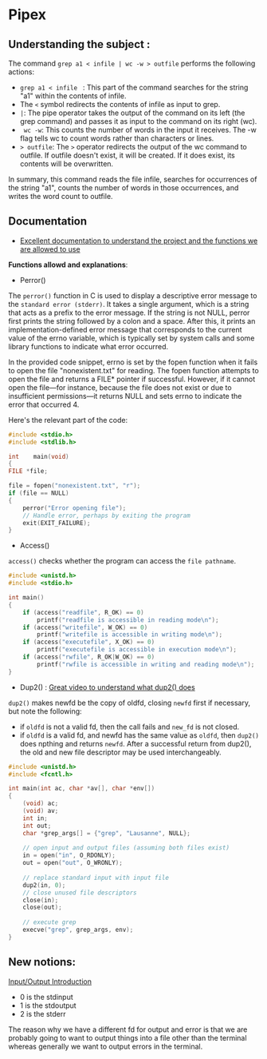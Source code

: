 # Pipex

## Understanding the subject :

The command ```grep a1 < infile | wc -w > outfile``` performs the following actions:

- ```grep a1 < infile ``` : This part of the command searches for the string "a1" within the contents of infile.
- The ```<``` symbol redirects the contents of infile as input to grep.
- ``` | ```: The pipe operator takes the output of the command on its left (the grep command) and passes it as input to the command on its right (wc).
-  ``` wc -w```: This counts the number of words in the input it receives. The -w flag tells wc to count words rather than characters or lines.
- ```> outfile```: The ```>``` operator redirects the output of the wc command to outfile. If outfile doesn't exist, it will be created. If it does exist, its contents will be overwritten.

In summary, this command reads the file infile, searches for occurrences of the string "a1", counts the number of words in those occurrences, and writes the word count to outfile.


## Documentation

- [Excellent documentation to understand the project and the functions we are allowed to use](https://42-cursus.gitbook.io/guide/rank-02/pipex/understand-pipex)

**Functions allowd and explanations**:

- Perror()

The ```perror()``` function in C is used to display a descriptive error message to the ```standard error (stderr)```. It takes a single argument, which is a string that acts as a prefix to the error message. If the string is not NULL, perror first prints the string followed by a colon and a space. After this, it prints an implementation-defined error message that corresponds to the current value of the errno variable, which is typically set by system calls and some library functions to indicate what error occurred.

In the provided code snippet, errno is set by the fopen function when it fails to open the file "nonexistent.txt" for reading. The fopen function attempts to open the file and returns a FILE* pointer if successful. However, if it cannot open the file—for instance, because the file does not exist or due to insufficient permissions—it returns NULL and sets errno to indicate the error that occurred 4.

Here's the relevant part of the code:
```c
#include <stdio.h>
#include <stdlib.h>

int    main(void)
{
FILE *file;

file = fopen("nonexistent.txt", "r");
if (file == NULL)
{
    perror("Error opening file");
    // Handle error, perhaps by exiting the program
    exit(EXIT_FAILURE);
}
```

- Access()

```access()``` checks whether the program can access the ```file pathname```.
```c
#include <unistd.h>
#include <stdio.h>

int main()
{
    if (access("readfile", R_OK) == 0)
        printf("readfile is accessible in reading mode\n");
    if (access("writefile", W_OK) == 0)
        printf("writefile is accessible in writing mode\n");
    if (access("executefile", X_OK) == 0)
        printf("executefile is accessible in execution mode\n");
    if (access("rwfile", R_OK|W_OK) == 0)
        printf("rwfile is accessible in writing and reading mode\n");
}
```

- Dup2() : [Great video to understand what dup2() does](https://www.youtube.com/watch?v=5fnVr-zH-SE)

```dup2()``` makes newfd be the copy of oldfd, closing ```newfd``` first if necessary, but note the following:
- if ```oldfd``` is not a valid fd, then the call fails and ```new_fd``` is not closed.
- if ```oldfd``` is a valid fd, and newfd has the same value as ```oldfd```, then ```dup2()``` does npthing and returns ```newfd```.
After a successful return from dup2(), the old and new file descriptor may be used interchangeably.

```c
#include <unistd.h>
#include <fcntl.h>

int main(int ac, char *av[], char *env[])
{
    (void) ac;
    (void) av;
    int in;
    int out;
    char *grep_args[] = {"grep", "Lausanne", NULL};
    
    // open input and output files (assuming both files exist)
    in = open("in", O_RDONLY);
    out = open("out", O_WRONLY); 
    
    // replace standard input with input file
    dup2(in, 0);
    // close unused file descriptors
    close(in);
    close(out);
    
    // execute grep
    execve("grep", grep_args, env);
}
```

## New notions:

[Input/Output Introduction](https://www.youtube.com/watch?v=Vax97MIL_uI&list=RDCMUCX2Dop_X6MtbcmEVkbjMpSA&start_radio=1&rv=Vax97MIL_uI&t=1)

- 0 is the stdinput
- 1 is the stdoutput
- 2 is the stderr

The reason why we have a different fd for output and error is that we are probably going to want to output things into a file other than the terminal whereas generally we want to output errors in the terminal. 


